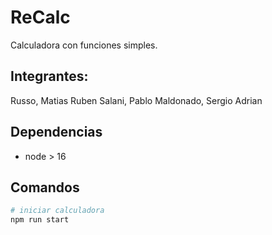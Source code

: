 # ReCalc

Calculadora con funciones simples.

## Integrantes:

Russo, Matias Ruben
Salani, Pablo
Maldonado, Sergio Adrian

## Dependencias

- node > 16

## Comandos

```bash
# iniciar calculadora
npm run start
```
